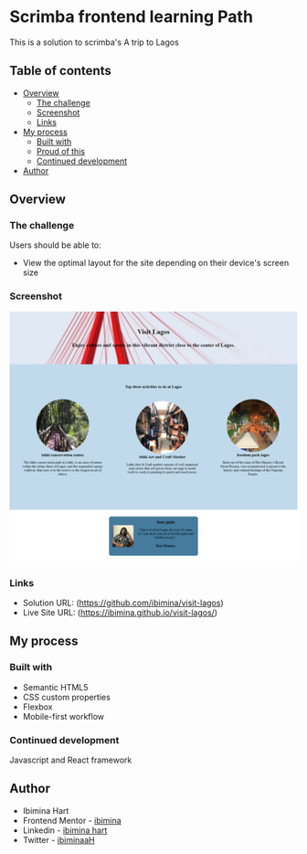 # Scrimba frontend learning Path

This is a solution to scrimba's A trip to Lagos

## Table of contents

- [Overview](#overview)
  - [The challenge](#the-challenge)
  - [Screenshot](#screenshot)
  - [Links](#links)
- [My process](#my-process)
  - [Built with](#built-with)
  - [Proud of this](#proud-of-this)
  - [Continued development](#continued-development)
- [Author](#author)

## Overview

### The challenge

Users should be able to:

- View the optimal layout for the site depending on their device's screen size

### Screenshot


![Desktop](Capture056.png)

### Links

- Solution URL: (https://github.com/ibimina/visit-lagos)
- Live Site URL: (https://ibimina.github.io/visit-lagos/)

## My process

### Built with

- Semantic HTML5
- CSS custom properties
- Flexbox
- Mobile-first workflow


### Continued development

Javascript and React framework


## Author

- Ibimina Hart
 - Frontend Mentor - [ibimina](https://www.frontendmentor.io/profile/ibimina)
 - Linkedin - [ibimina hart](https://www.linkedin.com/in/ibimina-hart)
- Twitter - [ibiminaaH](https://www.twitter.com/ibiminaaH)








